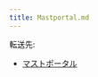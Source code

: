```yaml
---
title: Mastportal.md
---
```

<div>

転送先:

-   [マストポータル](/%E3%83%9E%E3%82%B9%E3%83%88%E3%83%9D%E3%83%BC%E3%82%BF%E3%83%AB "マストポータル")

</div>

<div>

</div>
